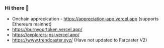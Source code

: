 ### Hi there 👋

- Onchain apprecication - https://appreciation-app.vercel.app (supports Ethereum mainnet)
- https://burnyourtoken.vercel.app/
- https://explorers-psi.vercel.app/
- https://www.trendcaster.xyz/ (Have not updated to Farcaster V2)

<!--
**shrimalmadhur/shrimalmadhur** is a ✨ _special_ ✨ repository because its `README.md` (this file) appears on your GitHub profile.

Here are some ideas to get you started:

- 🔭 I’m currently working on ...
- 🌱 I’m currently learning ...
- 👯 I’m looking to collaborate on ...
- 🤔 I’m looking for help with ...
- 💬 Ask me about ...
- 📫 How to reach me: ...
- 😄 Pronouns: ...
- ⚡ Fun fact: ...
-->

